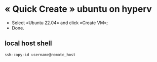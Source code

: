 # « Quick Create » ubuntu on hyperv
- Select «Ubuntu 22.04» and click «Create VM»;
- Done.

## local host shell
```sh
ssh-copy-id username@remote_host
```
